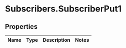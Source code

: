# Subscribers.SubscriberPut1

## Properties
Name | Type | Description | Notes
------------ | ------------- | ------------- | -------------
